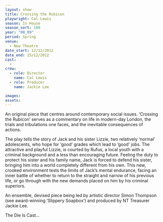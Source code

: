 ```yaml
---
layout: show
title: Crossing the Rubicon
playwright: Cal Lewis
season: In House
season_sort: 100
year: "08_09"
period: Spring
venue:
  - New Theatre
date_start: 12/12/2012
date_end: 15/12/2012
cast:
  - 
crew:
  - role: Director
    name: Cal Lewis
  - role: Producer
    name: Jackie Lee

images:
assets:
---
```


An original piece that centres around contemporary social issues. ‘Crossing the Rubicon’ serves as a commentary on life in modern-day London, the trials and tribulations one faces, and the inevitable consequences of actions.

The play tells the story of Jack and his sister Lizzie, two relatively ‘normal’ adolescents, who hope for ‘good’ grades which lead to ‘good’ jobs. The attractive and playful Lizzie, is courted by Rufus, a local youth with a criminal background and a less than encouraging future. Feeling the duty to protect his sister and his family name, Jack is forced to defend his sister, bringing him into a world completely different from his own. This new, crooked environment tests the limits of Jack’s mental endurance, facing an inner battle of whether to return to the straight and narrow of his previous life, or go through with the new demands placed on him by his criminal superiors.

An ensemble, devised piece being led by artistic director Simon Thompson (see award-winning ‘Slippery Soapbox’) and produced by NT Treasurer Jackie Lee.

The Die Is Cast…
